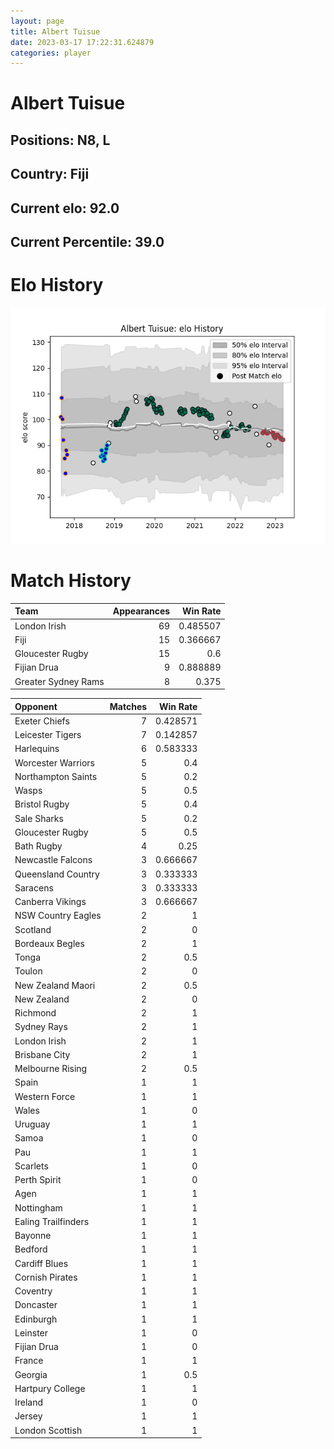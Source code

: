```yaml
---  
layout: page  
title: Albert Tuisue  
date: 2023-03-17 17:22:31.624879  
categories: player  
---
```

# Albert Tuisue

## Positions: N8, L

## Country: Fiji

## Current elo: 92.0

## Current Percentile: 39.0

# Elo History


![elo history](history_AlbertTuisue.png)
# Match History


| Team                |   Appearances |   Win Rate |
|:--------------------|--------------:|-----------:|
| London Irish        |            69 |   0.485507 |
| Fiji                |            15 |   0.366667 |
| Gloucester Rugby    |            15 |   0.6      |
| Fijian Drua         |             9 |   0.888889 |
| Greater Sydney Rams |             8 |   0.375    |

| Opponent            |   Matches |   Win Rate |
|:--------------------|----------:|-----------:|
| Exeter Chiefs       |         7 |   0.428571 |
| Leicester Tigers    |         7 |   0.142857 |
| Harlequins          |         6 |   0.583333 |
| Worcester Warriors  |         5 |   0.4      |
| Northampton Saints  |         5 |   0.2      |
| Wasps               |         5 |   0.5      |
| Bristol Rugby       |         5 |   0.4      |
| Sale Sharks         |         5 |   0.2      |
| Gloucester Rugby    |         5 |   0.5      |
| Bath Rugby          |         4 |   0.25     |
| Newcastle Falcons   |         3 |   0.666667 |
| Queensland Country  |         3 |   0.333333 |
| Saracens            |         3 |   0.333333 |
| Canberra Vikings    |         3 |   0.666667 |
| NSW Country Eagles  |         2 |   1        |
| Scotland            |         2 |   0        |
| Bordeaux Begles     |         2 |   1        |
| Tonga               |         2 |   0.5      |
| Toulon              |         2 |   0        |
| New Zealand Maori   |         2 |   0.5      |
| New Zealand         |         2 |   0        |
| Richmond            |         2 |   1        |
| Sydney Rays         |         2 |   1        |
| London Irish        |         2 |   1        |
| Brisbane City       |         2 |   1        |
| Melbourne Rising    |         2 |   0.5      |
| Spain               |         1 |   1        |
| Western Force       |         1 |   1        |
| Wales               |         1 |   0        |
| Uruguay             |         1 |   1        |
| Samoa               |         1 |   0        |
| Pau                 |         1 |   1        |
| Scarlets            |         1 |   0        |
| Perth Spirit        |         1 |   0        |
| Agen                |         1 |   1        |
| Nottingham          |         1 |   1        |
| Ealing Trailfinders |         1 |   1        |
| Bayonne             |         1 |   1        |
| Bedford             |         1 |   1        |
| Cardiff Blues       |         1 |   1        |
| Cornish Pirates     |         1 |   1        |
| Coventry            |         1 |   1        |
| Doncaster           |         1 |   1        |
| Edinburgh           |         1 |   1        |
| Leinster            |         1 |   0        |
| Fijian Drua         |         1 |   0        |
| France              |         1 |   1        |
| Georgia             |         1 |   0.5      |
| Hartpury College    |         1 |   1        |
| Ireland             |         1 |   0        |
| Jersey              |         1 |   1        |
| London Scottish     |         1 |   1        |